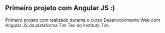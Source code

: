 ## Primeiro projeto com Angular JS :)

Primeiro projeto com realizado durante o curso Desenvolvimento Web com Angular JS da plataforma Tim Tec do Instituto Tim.


